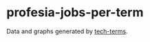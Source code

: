 # profesia-jobs-per-term

Data and graphs generated by [tech-terms](https://github.com/jreisinger/tech-terms).

